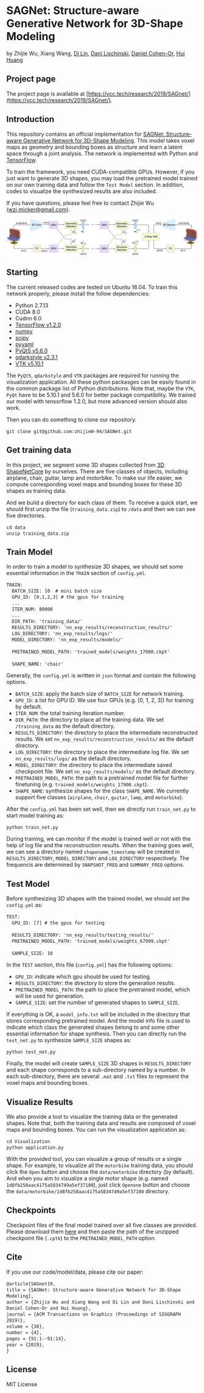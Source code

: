 # SAGNet: Structure-aware Generative Network for 3D-Shape Modeling
by Zhijie Wu, Xiang Wang, [Di Lin](https://vcc.tech/Di_Lin/), [Dani Lischinski](http://danix3d.droppages.com/), [Daniel Cohen-Or](http://www.math.tau.ac.il/~dcor/), [Hui Huang](https://vcc.tech/~huihuang)


## Project page
The project page is available at [https://vcc.tech/research/2019/SAGnet/](https://vcc.tech/research/2019/SAGnet/).


## Introduction ##
This repository contains an official implementation for [SAGNet: Structure-aware Generative Network for 3D-Shape Modeling](http://vcc.szu.edu.cn/file/upload_file//image/research/att201905040553/SAGNet.pdf). 
This model takes voxel maps as geometry and bounding boxes as structure and learn a latent space through a joint analysis.
The network is implemented with Python and [TensorFlow](https://www.tensorflow.org/).

To train the framework, you need CUDA-compatible GPUs. 
However, if you just want to generate 3D shapes, you may load the pretrained model trained on our own training data and follow the `Test Model` section. 
In addition, codes to visualize the synthesized results are also included.

If you have questions, please feel free to contact Zhijie Wu (wzj.micker@gmail.com).

![overview](overview.jpg)


## Starting ##

The current released codes are tested on Ubuntu 16.04. To train this network properly, please install the follow dependencies:
- Python 2.7.13
- CUDA 8.0
- Cudnn 6.0
- [TensorFlow v1.2.0](https://www.tensorflow.org/)
- [numpy](http://www.numpy.org/)
- [scipy](https://www.scipy.org/)
- [pyyaml](https://pypi.python.org/pypi/PyYAML) 
- [PyQt5 v5.6.0](https://pypi.org/project/PyQt5/)
- [qdarkstyle v2.3.1](https://github.com/ColinDuquesnoy/QDarkStyleSheet/)
- [VTK v5.10.1](https://vtk.org/)

The `PyQt5`, `qdarkstyle` and `VTK` packages are required for running the visualization application. All these python packasges can be easily found 
in the common package list of Python distributions. Note that, maybe the `VTK`, `PyQt` have to be 5.10.1 and 5.6.0 for better package compatibility.
We trained our model with tensorflow 1.2.0, but more advanced version should also work. 

Then you can do something to clone our repository.
```
git clone git@github.com:zhijieW-94/SAGNet.git
```


## Get training data ##
In this project, we segment some 3D shapes collected from [3D ShapeNetCore](http://web.stanford.edu/~ericyi/project_page/part_annotation/index.html) by ourselves.
There are five classes of objects, including airplane, chair, guitar, lamp and motorbike. 
To make our life easier, we compute corresponding voxel maps and bounding boxes for these 3D shapes as training data.

And we build a directory for each class of them. To receive a quick start, we should first unzip the file (`training_data.zip`) to `/data` and then we can see five directories.
```
cd data
unzip training_data.zip
```

## Train Model ##
In order to train a model to synthesize 3D shapes, we should set some essential information in the `TRAIN` section of `config.yml`.
```
TRAIN:
  BATCH_SIZE: 10  # mini batch size
  GPU_ID: [0,1,2,3] # the gpus for training
  ...
  ITER_NUM: 80000
  ...
  DIR_PATH: 'training_data/'
  RESULTS_DIRECTORY: 'nn_exp_results/reconstruction_results/'
  LOG_DIRECTORY: 'nn_exp_results/logs/'
  MODEL_DIRECTORY: 'nn_exp_results/models/'
  
  PRETRAINED_MODEL_PATH: 'trained_models/weights_17900.ckpt'
 
  SHAPE_NAME: 'chair'
```
Generally, the `config.yml` is written in `json` format and contain the following options.
- `BATCH_SIZE`: apply the batch size of `BATCH_SIZE` for network training.
- `GPU_ID`: a list for GPU ID. We use four GPUs (e.g. [0, 1, 2, 3]) for training by default.
- `ITER_NUM`: the total training iteration number.
- `DIR_PATH`: the directory to place all the training data. We set `/training_data` as the default directory.
- `RESULTS_DIRECTORY`: the directory to place the intermediate reconstructed results. We set `nn_exp_results/reconstruction_results/` as the default directory.
- `LOG_DIRECTORY`: the directory to place the intermediate log file. We set `nn_exp_results/logs/` as the default directory.
- `MODEL_DIRECTORY`: the directory to place the intermediate saved checkpoint file. We set `nn_exp_results/models/` as the default directory.
- `PRETRAINED_MODEL_PATH`: the path to a pretrained model file for further finetuning (e.g. `trained_models/weights_17900.ckpt`).
- `SHAPE_NAME`: synthesize shapes for the class `SHAPE_NAME`. We currently support five classes (`airplane`, `chair`, `guitar`, `lamp`, and `motorbike`). 

After the `config.yml` has been set well, then we directly run `train_net.py` to start model training as:
```
python train_net.py
```
During training, we can monitor if the model is trained well or not with the help of log file and the reconstruction results.
When the training goes well, we can see a directory named `shapename_timestamp` will be created in `RESULTS_DIRECTORY`, `MODEL_DIRECTORY` and `LOG_DIRECTORY` respectively. The frequencis are determined by `SNAPSHOT_FREQ` and `SUMMARY_FREQ` options.



## Test Model ##
Before synthesizing 3D shapes with the trained model, we should set the `config.yml` as:
```
TEST:
  GPU_ID: [7] # the gpus for testing

  RESULTS_DIRECTORY: 'nn_exp_results/testing_results/'
  PRETRAINED_MODEL_PATH: 'trained_models/weights_67999.ckpt'

  SAMPLE_SIZE: 10
```
In the `TEST` section, this file (`config.yml`) has the following options:
- `GPU_ID`: indicate which gpu should be used for testing.
- `RESULTS_DIRECTORY`: the directory to store the generation results.
- `PRETRAINED_MODEL_PATH`: the path to place the pretrained model, which will be used for generation.
- `SAMPLE_SIZE`: set the number of generated shapes to `SAMPLE_SIZE`.

If everything is OK, a `model_info.txt` will be included in the directory that stores corresponding pretrained model.
And the model info file is used to indicate which class the generated shapes belong to and some other essential information for shape synthesis.
Then you can directly run the `test_net.py` to synthesize `SAMPLE_SIZE` shapes as:
```
python test_net.py
```
Finally, the model will create `SAMPLE_SIZE` 3D shapes in `RESULTS_DIRECTORY` and each shape corresponds to a sub-directory named by a number.
In each sub-directory, there are several `.mat` and `.txt` files to represent the voxel maps and bounding boxes. 


## Visualize Results ##
We also provide a tool to visualize the training data or the generated shapes. Note that, both the training
data and results are composed of voxel maps and bounding boxes. You can run the visualization application as:
```
cd Visualization
python application.py
```
With the provided tool, you can visualize a group of results or a single shape. 
For example, to visualize all the `motorbike` training data, you should click the `Open` button and choose the `data/motorbike` directory (by default).
And when you aim to visualize a single motor shape (e.g. named `1d8fb258aac4175a5834749a5ef37100`), just click `Openone` button and choose the `data/motorbike/1d8fb258aac4175a5834749a5ef37100` directory.


## Checkpoints ##
Checkpoint files of the final model trained over all five classes are provided.
Please download them [here](https://drive.google.com/file/d/1rRAwlPE9pORn7r77VjK_H4iw-TCfNUXX/view?usp=sharing) and then paste the path of the unzipped checkpoint file (`.cptk`) to the `PRETRAINED_MODEL_PATH` option.


## Cite ##
If you use our code/model/data, please cite our paper:
```
@article{SAGnet19,
title = {SAGNet: Structure-aware Generative Network for 3D-Shape Modeling},
author = {Zhijie Wu and Xiang Wang and Di Lin and Dani Lischinski and Daniel Cohen-Or and Hui Huang},
journal = {ACM Transactions on Graphics (Proceedings of SIGGRAPH 2019)},
volume = {38},
number = {4},
pages = {91:1--91:14},  
year = {2019},
} 
```

## License ##
MIT License
